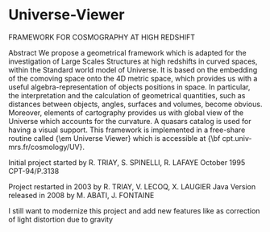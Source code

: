# Universe-Viewer
FRAMEWORK FOR COSMOGRAPHY AT HIGH REDSHIFT

Abstract
We propose a geometrical framework which is adapted for the investigation of 
Large Scales Structures at high redshifts in curved spaces, within the Standard
world model of Universe. It is based on the embedding of the comoving space
onto the 4D metric space, which provides us with a useful
algebra-representation of objects positions in space. In particular, the
interpretation and the calculation of geometrical quantities, such as distances
between objects, angles, surfaces and volumes, become obvious. Moreover,
elements of cartography provides us with global view of the Universe which
accounts for the curvature. A quasars catalog is used for having a visual
support. This framework is implemented in a free-share routine called {\em
Universe Viewer} which is accessible at {\bf cpt.univ-mrs.fr/cosmology/UV}.

Initial project started by R. TRIAY, S. SPINELLI, R. LAFAYE
October 1995
CPT-94/P.3138

Project restarted in 2003 by R. TRIAY, V. LECOQ, X. LAUGIER
Java Version released in 2008 by M. ABATI, J. FONTAINE

I still want to modernize this project and add new features like as correction of light distortion due to gravity

